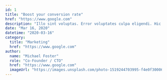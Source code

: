 ```yaml
---
id: 1
title: "Boost your conversion rate"
href: "https://www.google.com"
description: "Illo sint voluptas. Error voluptates culpa eligendi. Hic vel totam vitae illo. Non aliquid explicabo necessitatibus unde. Sed exercitationem placeat consectetur nulla deserunt vel. Iusto corrupti dicta."
date: "Mar 16, 2020"
datetime: "2020-03-16"
category:
  title: "Marketing"
  href: "https://www.google.com"
author:
  name: "Michael Foster"
  role: "Co-Founder / CTO"
  href: "https://www.google.com"
  imageUrl: "https://images.unsplash.com/photo-1519244703995-f4e0f30006d5?ixlib=rb-1.2.1&ixid=eyJhcHBfaWQiOjEyMDd9&auto=format&fit=facearea&facepad=2&w=256&h=256&q=80"
---
```

